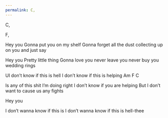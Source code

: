 ```yaml
---
permalink: C,
---
```

C,

F, 


Hey you 
Gonna put you on my shelf 
Gonna forget all the dust collecting up on you and just say 

Hey you 
Pretty little thing 
Gonna love you never leave you never buy you wedding rings 

UI don’t know if this is hell
I don’t know if this is helping 
Am
F
C




Is any of this shit I’m doing right 
I don’t know if you are helping 
But I don’t want to cause us any fights 

Hey you 


I don’t wanna know if this is 
I don’t wanna know if this is hell-thee